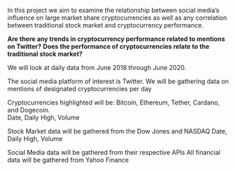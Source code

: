 In this project we aim to examine the relationship between social media’s influence on large market share cryptocurrencies as well as any correlation between traditional stock market and cryptocurrency performance.

**Are there any trends in cryptocurrency performance related to mentions on Twitter?**
**Does the performance of cryptocurrencies relate to the traditional stock market?**

We will look at daily data from June 2018 through June 2020.

The social media platform of interest is Twitter. We will be gathering data on mentions of designated cryptocurrencies per day

Cryptocurrencies highlighted will be: Bitcoin, Ethereum, Tether, Cardano, and Dogecoin.  
	Date, Daily High, Volume

Stock Market data will be gathered from the Dow Jones and NASDAQ
	Date, Daily High, Volume
	
Social Media data will be gathered from their respective APIs
All financial data will be gathered from Yahoo Finance
